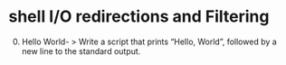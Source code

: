 # shell I/O redirections and Filtering
0. Hello World- > Write a script that prints “Hello, World”, followed by a new line to the standard output.
